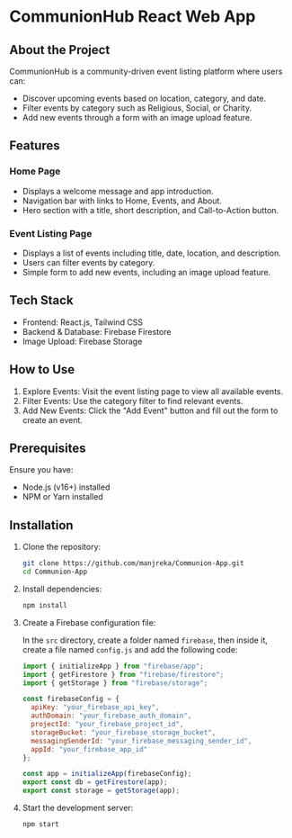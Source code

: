 # CommunionHub React Web App

## About the Project

CommunionHub is a community-driven event listing platform where users can:
- Discover upcoming events based on location, category, and date.
- Filter events by category such as Religious, Social, or Charity.
- Add new events through a form with an image upload feature.

## Features

### Home Page
- Displays a welcome message and app introduction.
- Navigation bar with links to Home, Events, and About.
- Hero section with a title, short description, and Call-to-Action button.

### Event Listing Page
- Displays a list of events including title, date, location, and description.
- Users can filter events by category.
- Simple form to add new events, including an image upload feature.

## Tech Stack

- Frontend: React.js, Tailwind CSS
- Backend & Database: Firebase Firestore
- Image Upload: Firebase Storage

## How to Use

1. Explore Events: Visit the event listing page to view all available events.
2. Filter Events: Use the category filter to find relevant events.
3. Add New Events: Click the "Add Event" button and fill out the form to create an event.

## Prerequisites

Ensure you have:
- Node.js (v16+) installed
- NPM or Yarn installed

## Installation

1. Clone the repository:

   ```sh
   git clone https://github.com/manjreka/Communion-App.git
   cd Communion-App
   ```

2. Install dependencies:

   ```sh
   npm install
   ```

3. Create a Firebase configuration file:

   In the `src` directory, create a folder named `firebase`, then inside it, create a file named `config.js` and add the following code:

   ```js
   import { initializeApp } from "firebase/app";
   import { getFirestore } from "firebase/firestore";
   import { getStorage } from "firebase/storage";

   const firebaseConfig = {
     apiKey: "your_firebase_api_key",
     authDomain: "your_firebase_auth_domain",
     projectId: "your_firebase_project_id",
     storageBucket: "your_firebase_storage_bucket",
     messagingSenderId: "your_firebase_messaging_sender_id",
     appId: "your_firebase_app_id"
   };

   const app = initializeApp(firebaseConfig);
   export const db = getFirestore(app);
   export const storage = getStorage(app);
   ```

4. Start the development server:

   ```sh
   npm start
   ```
